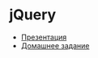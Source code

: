 # jQuery 

  * [Презентация](http://yadi.sk/d/V55gk3yT0jMk1)
  * [Домашнее задание](https://github.com/cripi-javascript/dz-7-jquery)
